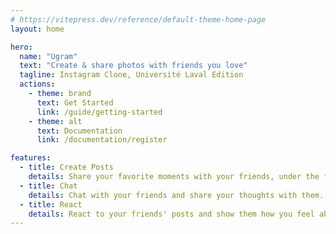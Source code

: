 ```yaml
---
# https://vitepress.dev/reference/default-theme-home-page
layout: home

hero:
  name: "Ugram"
  text: "Create & share photos with friends you love"
  tagline: Instagram Clone, Université Laval Edition
  actions:
    - theme: brand
      text: Get Started
      link: /guide/getting-started
    - theme: alt
      text: Documentation
      link: /documentation/register

features:
  - title: Create Posts
    details: Share your favorite moments with your friends, under the form of a post.
  - title: Chat
    details: Chat with your friends and share your thoughts with them.
  - title: React
    details: React to your friends' posts and show them how you feel about them.
---
```


